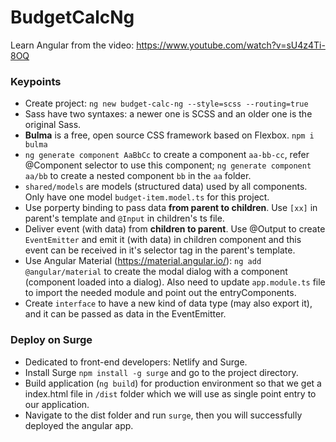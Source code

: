 # BudgetCalcNg

Learn Angular from the video: https://www.youtube.com/watch?v=sU4z4Ti-8OQ

### Keypoints
- Create project: `ng new budget-calc-ng --style=scss --routing=true`
- Sass have two syntaxes: a newer one is SCSS and an older one is the original Sass.
- **Bulma** is a free, open source CSS framework based on Flexbox. `npm i bulma`
- `ng generate component AaBbCc` to create a component `aa-bb-cc`, refer @Component selector to use this component; `ng generate component aa/bb` to create a nested component `bb` in the `aa` folder. 
- `shared/models` are models (structured data) used by all components. Only have one model `budget-item.model.ts` for this project.
- Use porperty binding to pass data **from parent to children**. Use `[xx]` in parent's template and `@Input` in children's ts file.
- Deliver event (with data) from **children to parent**. Use @Output to create `EventEmitter` and emit it (with data) in children component and this event can be received in it's selector tag in the parent's template.
- Use Angular Material (https://material.angular.io/): `ng add @angular/material` to create the modal dialog with a component (component loaded into a dialog). Also need to update `app.module.ts` file to import the needed module and point out the entryComponents.
- Create `interface` to have a new kind of data type (may also export it), and it can be passed as data in the EventEmitter.

### Deploy on Surge
- Dedicated to front-end developers: Netlify and Surge.
- Install Surge `npm install -g surge` and go to the project directory.
- Build application (`ng build`) for production environment so that we get a index.html file in `/dist` folder which we will use as single point entry to our application.
- Navigate to the dist folder and run `surge`, then you will successfully deployed the angular app.
